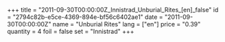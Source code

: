 +++
title = "2011-09-30T00:00:00Z_Innistrad_Unburial_Rites_[en]_false"
id = "2794c82b-e5ce-4369-894e-bf56c6402ae1"
date = "2011-09-30T00:00:00Z"
name = "Unburial Rites"
lang = ["en"]
price = "0.39"
quantity = 4
foil = false
set = "Innistrad"
+++
